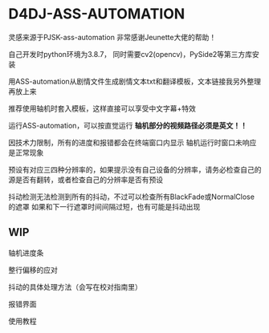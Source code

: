 # D4DJ-ASS-AUTOMATION

灵感来源于PJSK-ass-automation
非常感谢Jeunette大佬的帮助！

自己开发时python环境为3.8.7， 同时需要cv2(opencv)，PySide2等第三方库安装

用ASS-automation从剧情文件生成剧情文本txt和翻译模板，文本链接我另外整理再放上来

推荐使用轴机时套入模板，这样直接可以享受中文字幕+特效

运行ASS-automation，可以按直觉运行
**轴机部分的视频路径必须是英文！！**

因技术力限制，所有的进度和报错都会在终端窗口内显示
轴机运行时窗口未响应是正常现象

预设有对应三四种分辨率的，如果提示没有自己设备的分辨率，请务必检查自己的源是否有翻转，或者检查自己的分辨率是否有预设

抖动检测无法检测到所有的抖动，不过可以检查所有BlackFade或NormalClose的遮罩
如果和下一行遮罩时间间隔过短，也有可能是抖动出现

## WIP

轴机进度条

整行偏移的应对

抖动的具体处理方法（会写在校对指南里）

报错界面

使用教程
